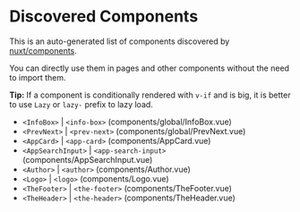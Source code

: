 # Discovered Components

This is an auto-generated list of components discovered by [nuxt/components](https://github.com/nuxt/components).

You can directly use them in pages and other components without the need to import them.

**Tip:** If a component is conditionally rendered with `v-if` and is big, it is better to use `Lazy` or `lazy-` prefix to lazy load.

- `<InfoBox>` | `<info-box>` (components/global/InfoBox.vue)
- `<PrevNext>` | `<prev-next>` (components/global/PrevNext.vue)
- `<AppCard>` | `<app-card>` (components/AppCard.vue)
- `<AppSearchInput>` | `<app-search-input>` (components/AppSearchInput.vue)
- `<Author>` | `<author>` (components/Author.vue)
- `<Logo>` | `<logo>` (components/Logo.vue)
- `<TheFooter>` | `<the-footer>` (components/TheFooter.vue)
- `<TheHeader>` | `<the-header>` (components/TheHeader.vue)
